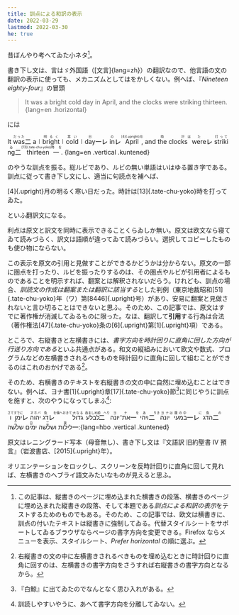 ```yaml
---
title: 訓点による和訳の表示
date: 2022-03-29
lastmod: 2022-03-30
he: true
---
```


昔ぼんやり考へてゐた小ネタ[^2]。

[^2]: この記事は、縦書きのページに埋め込まれた横書きの段落、横書きのページに埋め込まれた縦書きの段落、そして本題である<i>訓点による和訳の表示</i>をテストするためのものでもある。そのため、この記事では、欧文は横書きに、訓点の付いたテキストは縦書きに強制してゐる。代替スタイルシートをサポートしてゐるブラウザならページの書字方向を変更できる。Firefox ならメニューを表示、スタイルシート、<i>Prefer horizontal</i> の順に選ぶ。

書き下し文は、言はゞ外国語（[文言]{lang=zh}）の翻訳なので、他言語の文の翻訳の表示に使っても、メカニズムとしてはをかしくない。例へば、『<cite lang="en">Nineteen eighty-four</cite>』の冒頭

> It was a bright cold day in April, and the clocks were striking thirteen.
{lang=en .horizontal}

には

<div class="blockquote-like">

  It <ruby>was<rt lang="ja">だった</ruby><span class="kaeriten">㆓</span> a㆐<ruby>bright<rt lang="ja">明るく</ruby>㆐<ruby>cold<rt lang="ja">寒い</ruby>㆐<ruby>day<rt lang="ja">日</ruby><span class="kaeriten">㆒㆑</span> <ruby>in<rt lang="ja">の</ruby><span class="kaeriten">㆑</span> <ruby>April<rt lang="ja">[4]{.upright}月</ruby>, and <ruby>the clocks<rt lang="ja">時計</ruby><ruby>&nbsp;<rt lang="ja">は</ruby> <ruby>were<rt lang="ja">た</ruby><span class="kaeriten">㆑</span> <ruby>striking<rt lang="ja">打ってゐ</ruby><span class="kaeriten">㆓</span> <ruby>thirteen<rt lang="ja">[13]{.tate-chu-yoko}時</ruby><span class="kaeriten">㆒</span><ruby>&nbsp;<rt lang="ja">を</ruby>.
  {lang=en .vertical .kuntened}
</div>

のやうな訓点を振る。総ルビであり、ルビの無い単語はいはゆる置き字である。訓点に従って書き下し文にし、適当に句読点を補へば、

<div class="blockquote-like">

  [4]{.upright}月の明るく寒い日だった。時計は[13]{.tate-chu-yoko}時を打ってゐた。
</div>

といふ翻訳文になる。

利点は原文と訳文を同時に表示できることくらゐしか無い。原文は欧文なら寝てゐて読みづらく、訳文は語順が違ってゐて読みづらい。選択してコピーしたものも使ひ物にならない。

この表示を原文の引用と見做すことができるかどうかは分からない。原文の一部に圏点を打ったり、ルビを振ったりするのは、その圏点やルビが引用者によるものであることを明示すれば、翻案とは解釈されないだらう。けれども、訓点の場合、*訓読文の作成は翻案または翻訳に該当する*とした判例（東京地裁昭和[51]{.tate-chu-yoko}年（ワ）第[8446]{.upright}号）があり、安易に翻案と見做されないと言ひ切ることはできないと思ふ。そのため、この記事では、原文はすでに著作権が消滅してゐるものに限った。なほ、翻訳して<b>引用</b>する行為は合法（著作権法[47]{.tate-chu-yoko}条の[6]{.upright}第[1]{.upright}項）である。

ところで、右縦書きと左横書きには、*書字方向を時計回りに直角に回した方向が行送り方向である*といふ共通点がある。和文の縦組みにおいて欧文や数式、プログラムなどの左横書きされるべきものを時計回りに直角に回して組むことができるのはこれのおかげである[^1]。

[^1]: 右縦書きの文の中に左横書きされるべきものを埋め込むときに時計回りに直角に回すのは、左横書きの書字方向をさうすれば右縦書きの書字方向となるから。

そのため、右横書きのテキストを右縦書きの文の中に自然に埋め込むことはできない。例へば、ヨナ書[1]{.upright}章[17]{.tate-chu-yoko}節[^3]に同じやうに訓点を施すと、次のやうになってしまふ[^4]:

[^3]: 『白鯨』に出てゐたのでなんとなく思ひ入れがある。
[^4]: 訓読しやすいやうに、あへて書字方向を分離してゐない。

<div class="blockquote-like">

  <ruby>ו<rt lang="jpn-archaic">さて</ruby><ruby>ימן<rt lang="jpn-archaic">すでに</ruby><span class="kaeriten">㆑</span> <ruby>יהוה<rt lang="jpn-archaic">ヱホバ</ruby> <ruby>דג<rt lang="jpn-archaic">魚</ruby><span class="kaeriten">㆑</span><ruby>&nbsp;<rt lang="jpn-archaic">を備へおきて</ruby> <ruby>גדול<rt lang="jpn-archaic">大なる</ruby> <ruby>לבלע<rt lang="jpn-archaic">呑ましめ給</ruby><span class="kaeriten">㆓</span><ruby>&nbsp;<rt lang="jpn-archaic">へり</ruby> <ruby>את־יונה<rt lang="jpn-archaic">ヨナ</ruby><span class="kaeriten">㆒</span><ruby>&nbsp;<rt lang="jpn-archaic">を</ruby> <ruby>ויהי<rt lang="jpn-archaic">あ</ruby><span class="kaeriten">㆓</span><ruby>&nbsp;<rt lang="jpn-archaic">りき</ruby> <ruby>יונה<rt lang="jpn-archaic">ヨナ</ruby><ruby>&nbsp;<rt lang="jpn-archaic">は</ruby> <ruby>במעי<rt lang="jpn-archaic">腹の中</ruby><span class="kaeriten">㆒㆑</span><ruby>&nbsp;<rt lang="jpn-archaic">に</ruby> <ruby>הדג<rt lang="jpn-archaic">魚</ruby><span class="kaeriten">㆓</span><ruby>&nbsp;<rt lang="jpn-archaic">の</ruby> <ruby>שלשה<rt lang="jpn-archaic">三</ruby> <ruby>ימים<rt lang="jpn-archaic">日</ruby> <ruby>ושלשה<rt lang="jpn-archaic">三</ruby> <ruby>לילות<rt lang="jpn-archaic">夜</ruby><span class="kaeriten">㆒</span>׃
  {lang=hbo .vertical .kuntened}
</div>

原文はレニングラード写本（母音無し）、書き下し文は『文語訳 旧約聖書 Ⅳ 預言』（岩波書店、[2015]{.upright}年）。

オリエンテーションをロックし、スクリーンを反時計回りに直角に回して見れば、左横書きのヘブライ語文みたいなものが見えると思ふ。
